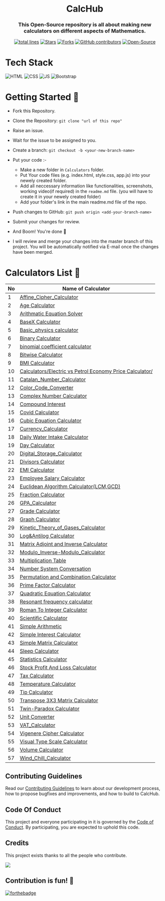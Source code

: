 <h1 align="center">CalcHub</h1>

<h3 align="center">This Open-Source repository is all about making new calculators on different aspects of Mathematics.</h3>

<div align="center">
<a href="https://github.com/vasu-1/CalcHub"><img src="https://sloc.xyz/github/vasu-1/CalcHub" alt="total lines"/></a>
<a href="https://github.com/vasu-1/CalcHub"><img src="https://img.shields.io/github/stars/vasu-1/CalcHub" alt="Stars"/></a>
<a href="https://github.com/vasu-1/CalcHub/network/members"><img src="https://img.shields.io/github/forks/vasu-1/CalcHub" alt="Forks"/></a>
<a href="https://github.com/vasu-1/CalcHub/graphs/contributors"><img alt="GitHub contributors" src="https://img.shields.io/github/contributors/vasu-1/CalcHub?color=2b9348"></a>
<a href="https://github.com/vasu-1/CalcHub"><img src="https://badges.frapsoft.com/os/v2/open-source.svg" alt="Open-Source"/></a>
<!-- <a href="https://open.vscode.dev/organization/repository"><img src="https://open.vscode.dev/badges/open-in-vscode.svg" alt="Open in Visual Studio Code"/></a> -->
</div>

# Tech Stack

![HTML](https://img.shields.io/badge/html5%20-%23E34F26.svg?&style=for-the-badge&logo=html5&logoColor=white)
![CSS](https://img.shields.io/badge/css3%20-%231572B6.svg?&style=for-the-badge&logo=css3&logoColor=white)
![JS](https://img.shields.io/badge/javascript%20-%23323330.svg?&style=for-the-badge&logo=javascript&logoColor=%23F7DF1E)
<img alt="Bootstrap" src="https://img.shields.io/badge/bootstrap-%23563D7C.svg?style=for-the-badge&logo=bootstrap&logoColor=white"/>


# Getting Started 🚀

- Fork this Repository.
- Clone the Repository: `git clone "url of this repo"`
- Raise an issue.
- Wait for the issue to be assigned to you.
- Create a branch: `git checkout -b <your-new-branch-name>`
- Put your code :-

  - Make a new folder in `Calculators` folder.
  - Put Your code files (e.g. index.html, style.css, app.js) into your newely created folder.
  - Add all neccessary information like functionalities, screenshots, working video(if required) in the `readme.md` file. (you will have to create it in your newely created folder)
  - Add your folder's link in the main readme.md file of the repo.

- Push changes to GitHub: `git push origin <add-your-branch-name>`
- Submit your changes for review.
- And Boom! You're done 🥳
- I will review and merge your changes into the master branch of this project. You will be automatically notified via E-mail once the changes have been merged.


# Calculators List 📑

No | Name of Calculator
-- | --
1 | [Affine_Cipher_Calculator](http://vashishth.me/CalcHub/Calculators/Affine_Cipher_Calculator/)
2 | [Age Calculator](./Calculators/Age_Calculator/)
3 | [Arithmatic Equation   Solver](./Calculators/Arithmatic%20Equation%20Solver/)
4 | [BaseX Calculator](./Calculators/BaseX_Calculator)
5 | [Basic_physics   calculator](./Calculators/Basic_physics%20calculator/)
6 | [Binary Calculator](./Calculators/Binary_Calculator/)
7 | [binomial coefficient   calculator](./Calculators/Binomial_Coeff_Calc/)
8 | [Bitwise Calculator](./Calculators/Bitwise_Calculator/)
9 | [BMI Calculator](./Calculators/BMI_Calculator/)
10 | [Calculators/Electric vs Petrol Economy Price   Calculator/](./Calculators/Electric%20vs%20Petrol%20Economy%20Price%20Calculator/)
11 | [Catalan_Number_Calculator](./Calculators/Catalan_Number_Calculator/)
12 | [Color_Code_Converter](./Calculators/Color_Code_Converter/)
13 | [Complex Number Calculator](./Calculators/Complex_Number_Calculator/)
14 | [Compound Interest](./Calculators/Compound%20interest%20Calculator)
15 | [Covid Calculator](./Calculators/Covid%20Calculator/)
16 | [Cubic Equation Calculator](./Calculators/Cubic_Equation_Calc/)
17 | [Currency_Calculator](./Calculators/Currency-Calculator/)
18 | [Daily Water Intake   Calculator](./Calculators/Daily_Water_Intake_Calculator)
19 | [Day Calculator](./Calculators/DayCalculator/)
20 | [Digital_Storage_Calculator](./Calculators/Digital_Storage_Calculator/)
21 | [Divisors Calculator](./Calculators/Divisors%20Calculator/)
22 | [EMI Calculator](./Calculators/EMI_Calculator/)
23 | [Employee Salary   Calculator](./Calculators/Employee%20Salary%20Calculator/)
24 | [Euclidean Algorithm   Calculator(LCM,GCD)](./Calculators/Euclidean_Algorithm_Calculator/)
25 | [Fraction Calculator](./Calculators/Fraction%20Calculator/)
26 | [GPA_Calculator](./Calculators/GPA_Calculator/index.html)
27 | [Grade Calculator](./Calculators/Grade_Calculator/)
28 | [Graph Calculator](./Calculators/Graph%20Calculator/)
29 | [Kinetic_Theory_of_Gases_Calculator](./Calculators/Kinetic_Theory_of_Gases_Calculator/)
30 | [Log&Antilog Calculator](./Calculators/Log_Calculator/)
31 | [Matrix Adjoint and Inverse   Calculator](./Calculators/Matrix%20Adjoint%20and%20Inverse%20Calculator/)
32 | [Modulo_Inverse-Modulo_Calculator](./Calculators/Modulo_Inverse-Modulo_Calculator/)
33 | [Multiplication Table](./Calculators/Multiplication_table/)
34 | [Number System   Conversation](./Calculators/NumberSystemCoversion_Calculator/)
35 | [Permutation and Combination   Calculator](./Calculators/Permutation%20and%20Combination%20Calculator/)
36 | [Prime Factor Calculator](./Calculators/PrimeFactors_Calculator/)
37 | [Quadratic Equation   Calculator](./Calculators/Quadratic_Equation_Calculator)
38 | [Resonant frequency   calculator](./Calculators/Resonant_frequency_calculator/)
39 | [Roman To Integer   Calculator](./Calculators/Roman_To_Integer_Calculator/)
40 | [Scientific Calculator](./Calculators/Scientific_Calculator)
41 | [Simple Arithmetic](./Calculators/Simple_Arithmetic)
42 | [Simple Interest Calculator](./Calculators/Simple_Interest/)
43 | [Simple Matrix   Calculator](./Calculators/Matrix_Operations_Calculator/)
44 | [Sleep Calculator](./Calculators/Sleep_Calculator/)
45 | [Statistics Calculator](./Calculators/Statistics%20Calculator)
46 | [Stock Profit And Loss   Calculator](./Calculators/Stock_Profit%20_And_Loss_Calculator/)
47 | [Tax Calculator](./Calculators/IncomeTaxCalculator)
48 | [Temperature Calculator](./Calculators/Temperature_Calculator)
49 | [Tip Calculator](./Calculators/Tip_Calculator/)
50 | [Transpose 3X3 Matrix   Calculator](./Calculators/Transpose_3X3_Matrix_Calculator/)
51 | [Twin-Paradox Calculator](./Calculators/Twin-Paradox%20Calculator)
52 | [Unit Converter](./Calculators/Unit%20Converter/)
53 | [VAT_Calculator](./Calculators/VAT_Calculator/)
54 | [Vigenere Cipher   Calculator](http://vashishth.me/CalcHub/Calculators/VigenereCipher_Calculator/)
55 | [Visual Type Scale   Calculator](./Calculators/Visual%20Type%20Scale%20Calculator/)
56 | [Volume Calculator](./Calculators/Volume%20Calculator)
57 | [Wind_Chill_Calculator](./Calculators/Wind_Chill_Calculator/)

## Contributing Guidelines

Read our [Contributing Guidelines](./.github/ContributingGuidelines.md) to learn about our development process, how to propose bugfixes and improvements, and how to build to CalcHub.

## Code Of Conduct

This project and everyone participating in it is governed by the [Code of Conduct](https://github.com/vasu-1/CalcHub/blob/main/CODE_OF_CONDUCT.md). By participating, you are expected to uphold this code.


## Credits
This project exists thanks to all the people who contribute.

<a href="graphs/contributors"><img src="https://contrib.rocks/image?repo=vasu-1/CalcHub" /></a>

## Contribution is fun! 🧡

[![forthebadge](https://forthebadge.com/images/badges/built-with-love.svg)](https://forthebadge.com)
